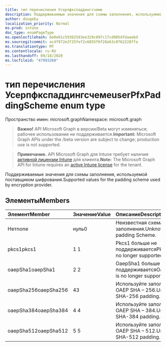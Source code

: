 ```yaml
---
title: тип перечисления Усерпфкспаддингсчеме
description: Поддерживаемые значения для схемы заполнения, используемой поставщиком шифрования.
author: dougeby
localization_priority: Normal
ms.prod: intune
doc_type: enumPageType
ms.openlocfilehash: 6e0e01c59302593ee329c097c17cd905dfdaaebd
ms.sourcegitcommit: acdf972e2f25fef2c6855f6f28a63c0762228ffa
ms.translationtype: MT
ms.contentlocale: ru-RU
ms.lasthandoff: 09/18/2020
ms.locfileid: "47993268"
---
```

# <a name="userpfxpaddingscheme-enum-type"></a><span data-ttu-id="a3f11-103">тип перечисления Усерпфкспаддингсчеме</span><span class="sxs-lookup"><span data-stu-id="a3f11-103">userPfxPaddingScheme enum type</span></span>

<span data-ttu-id="a3f11-104">Пространство имен: microsoft.graph</span><span class="sxs-lookup"><span data-stu-id="a3f11-104">Namespace: microsoft.graph</span></span>

> <span data-ttu-id="a3f11-105">**Важно!** API Microsoft Graph в версии/Beta могут изменяться; рабочее использование не поддерживается.</span><span class="sxs-lookup"><span data-stu-id="a3f11-105">**Important:** Microsoft Graph APIs under the /beta version are subject to change; production use is not supported.</span></span>

> <span data-ttu-id="a3f11-106">**Примечание.** API Microsoft Graph для Intune требует наличия [активной лицензии Intune](https://go.microsoft.com/fwlink/?linkid=839381) для клиента.</span><span class="sxs-lookup"><span data-stu-id="a3f11-106">**Note:** The Microsoft Graph API for Intune requires an [active Intune license](https://go.microsoft.com/fwlink/?linkid=839381) for the tenant.</span></span>

<span data-ttu-id="a3f11-107">Поддерживаемые значения для схемы заполнения, используемой поставщиком шифрования.</span><span class="sxs-lookup"><span data-stu-id="a3f11-107">Supported values for the padding scheme used by encryption provider.</span></span>

## <a name="members"></a><span data-ttu-id="a3f11-108">Элементы</span><span class="sxs-lookup"><span data-stu-id="a3f11-108">Members</span></span>
|<span data-ttu-id="a3f11-109">Элемент</span><span class="sxs-lookup"><span data-stu-id="a3f11-109">Member</span></span>|<span data-ttu-id="a3f11-110">Значение</span><span class="sxs-lookup"><span data-stu-id="a3f11-110">Value</span></span>|<span data-ttu-id="a3f11-111">Описание</span><span class="sxs-lookup"><span data-stu-id="a3f11-111">Description</span></span>|
|:---|:---|:---|
|<span data-ttu-id="a3f11-112">Нет</span><span class="sxs-lookup"><span data-stu-id="a3f11-112">none</span></span>|<span data-ttu-id="a3f11-113">нуль</span><span class="sxs-lookup"><span data-stu-id="a3f11-113">0</span></span>|<span data-ttu-id="a3f11-114">Неизвестная схема заполнения.</span><span class="sxs-lookup"><span data-stu-id="a3f11-114">Unknown padding Scheme.</span></span>|
|<span data-ttu-id="a3f11-115">pkcs1</span><span class="sxs-lookup"><span data-stu-id="a3f11-115">pkcs1</span></span>|<span data-ttu-id="a3f11-116">1 </span><span class="sxs-lookup"><span data-stu-id="a3f11-116">1</span></span>|<span data-ttu-id="a3f11-117">Pkcs1 больше не поддерживается</span><span class="sxs-lookup"><span data-stu-id="a3f11-117">Pkcs1 is no longer supported</span></span>|
|<span data-ttu-id="a3f11-118">oaepSha1</span><span class="sxs-lookup"><span data-stu-id="a3f11-118">oaepSha1</span></span>|<span data-ttu-id="a3f11-119">2 </span><span class="sxs-lookup"><span data-stu-id="a3f11-119">2</span></span>|<span data-ttu-id="a3f11-120">OaepSha1 больше не поддерживается</span><span class="sxs-lookup"><span data-stu-id="a3f11-120">OaepSha1 is no longer supported</span></span>|
|<span data-ttu-id="a3f11-121">oaepSha256</span><span class="sxs-lookup"><span data-stu-id="a3f11-121">oaepSha256</span></span>|<span data-ttu-id="a3f11-122">4</span><span class="sxs-lookup"><span data-stu-id="a3f11-122">3</span></span>|<span data-ttu-id="a3f11-123">Используйте заполнение OAEP SHA – 256.</span><span class="sxs-lookup"><span data-stu-id="a3f11-123">Use OAEP SHA-256 padding.</span></span>|
|<span data-ttu-id="a3f11-124">oaepSha384</span><span class="sxs-lookup"><span data-stu-id="a3f11-124">oaepSha384</span></span>|<span data-ttu-id="a3f11-125">4 </span><span class="sxs-lookup"><span data-stu-id="a3f11-125">4</span></span>|<span data-ttu-id="a3f11-126">Используйте заполнение OAEP SHA – 384.</span><span class="sxs-lookup"><span data-stu-id="a3f11-126">Use OAEP SHA-384 padding.</span></span>|
|<span data-ttu-id="a3f11-127">oaepSha512</span><span class="sxs-lookup"><span data-stu-id="a3f11-127">oaepSha512</span></span>|<span data-ttu-id="a3f11-128">5 </span><span class="sxs-lookup"><span data-stu-id="a3f11-128">5</span></span>|<span data-ttu-id="a3f11-129">Используйте заполнение OAEP SHA – 512.</span><span class="sxs-lookup"><span data-stu-id="a3f11-129">Use OAEP SHA-512 padding.</span></span>|






